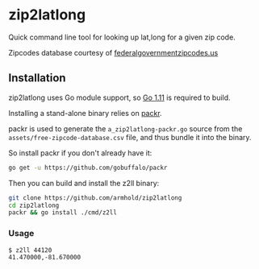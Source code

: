 # zip2latlong

Quick command line tool for looking up lat,long for a given zip code.

Zipcodes database courtesy of [federalgovernmentzipcodes.us](http://federalgovernmentzipcodes.us)

## Installation

zip2latlong uses Go module support, so [Go 1.11](https://blog.golang.org/go1.11) 
is required to build.

Installing a stand-alone binary relies on [packr](https://github.com/gobuffalo/packr).

packr is used to generate the `a_zip2latlong-packr.go` source from the  
`assets/free-zipcode-database.csv` file, and thus bundle it into the binary.


So install packr if you don't already have it:

```bash
go get -u https://github.com/gobuffalo/packr
```

Then you can build and install the z2ll binary:

```bash
git clone https://github.com/armhold/zip2latlong
cd zip2latlong
packr && go install ./cmd/z2ll
```

### Usage

```bash
$ z2ll 44120
41.470000,-81.670000
```
